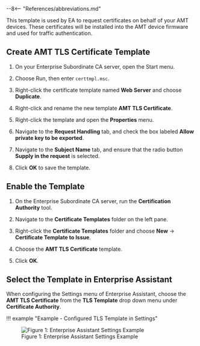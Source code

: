--8<-- "References/abbreviations.md"

This template is used by EA to request certificates on behalf of your AMT devices. These certificates will be installed into the AMT device firmware and used for traffic authentication.

## Create AMT TLS Certificate Template

1. On your Enterprise Subordinate CA server, open the Start menu.

2. Choose Run, then enter `certtmpl.msc`.

3. Right-click the certificate template named **Web Server** and choose **Duplicate**.

4. Right-click and rename the new template **AMT TLS Certificate**.

5. Right-click the template and open the **Properties** menu.

6. Navigate to the **Request Handling** tab, and check the box labeled **Allow private key to be exported**.

7. Navigate to the **Subject Name** tab, and ensure that the radio button **Supply in the request** is selected.

8. Click **OK** to save the template.

## Enable the Template

1. On the Enterprise Subordinate CA server, run the **Certification Authority** tool.

2. Navigate to the **Certificate Templates** folder on the left pane.

3. Right-click the **Certificate Templates** folder and choose **New** -> **Certificate Template to Issue**.

4. Choose the **AMT TLS Certificate** template.

5. Click **OK**.


## Select the Template in Enterprise Assistant

When configuring the Settings menu of Enterprise Assistant, choose the **AMT TLS Certificate** from the **TLS Template** drop down menu under **Certificate Authority**. 

!!! example "Example - Configured TLS Template in Settings"
    <figure class="figure-image">
        <img src="..\..\..\assets\images\screenshots\EA_RPCSettings_TLSTemplate.png" alt="Figure 1: Enterprise Assistant Settings Example">
        <figcaption>Figure 1: Enterprise Assistant Settings Example</figcaption>
    </figure>